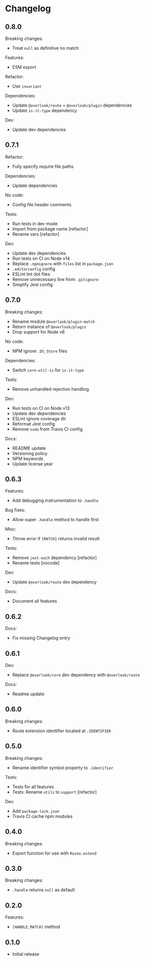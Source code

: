 # Changelog

## 0.8.0

Breaking changes:

* Treat `null` as definitive no match

Features:

* ESM export

Refactor:

* Use `invariant`

Dependencies:

* Update `@overlook/route` + `@overlook/plugin` dependencies
* Update `is-it-type` dependency

Dev:

* Update dev dependencies

## 0.7.1

Refactor:

* Fully specify require file paths

Dependencies:

* Update dependencies

No code:

* Config file header comments

Tests:

* Run tests in dev mode
* Import from package name [refactor]
* Rename vars [refactor]

Dev:

* Update dev dependencies
* Run tests on CI on Node v14
* Replace `.npmignore` with `files` list in `package.json`
* `.editorconfig` config
* ESLint lint dot files
* Remove unnecessary line from `.gitignore`
* Simplify Jest config

## 0.7.0

Breaking changes:

* Rename module `@overlook/plugin-match`
* Return instance of `@overlook/plugin`
* Drop support for Node v8

No code:

* NPM ignore `.DS_Store` files

Dependencies:

* Switch `core-util-is` for `is-it-type`

Tests:

* Remove unhandled rejection handling

Dev:

* Run tests on CI on Node v13
* Update dev dependencies
* ESLint ignore coverage dir
* Reformat Jest config
* Remove `sudo` from Travis CI config

Docs:

* README update
* Versioning policy
* NPM keywords
* Update license year

## 0.6.3

Features:

* Add debugging instrumentation to `.handle`

Bug fixes:

* Allow super `.handle` method to handle first

Misc:

* Throw error if `[MATCH]` returns invalid result

Tests:

* Remove `jest-each` dependency [refactor]
* Rename tests [nocode]

Dev:

* Update `@overlook/route` dev dependency

Docs:

* Document all features

## 0.6.2

Docs:

* Fix missing Changelog entry

## 0.6.1

Dev:

* Replace `@overlook/core` dev dependency with `@overlook/route`

Docs:

* Readme update

## 0.6.0

Breaking changes:

* Route extension identifier located at `.IDENTIFIER`

## 0.5.0

Breaking changes:

* Rename identifier symbol property to `.identifier`

Tests:

* Tests for all features
* Tests: Rename `utils` to `support` [refactor]

Dev:

* Add `package-lock.json`
* Travis CI cache npm modules

## 0.4.0

Breaking changes:

* Export function for use with `Route.extend`

## 0.3.0

Breaking changes:

* `.handle` returns `null` as default

## 0.2.0

Features:

* `[HANDLE_MATCH]` method

## 0.1.0

* Initial release
